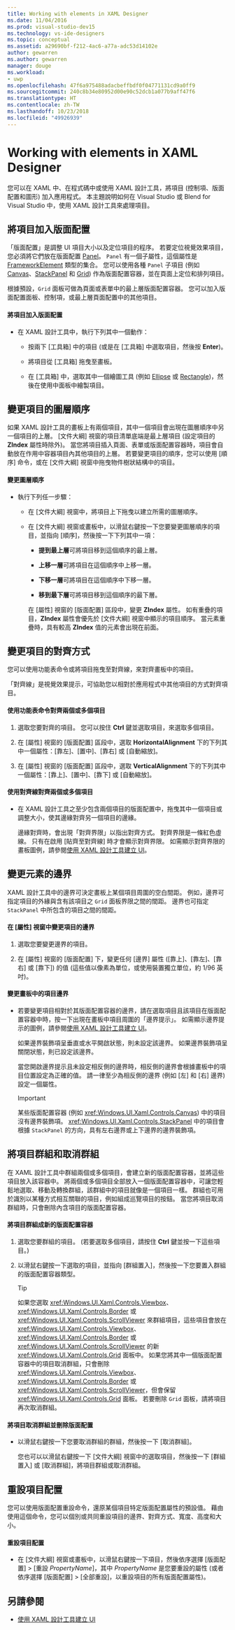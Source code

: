 ```yaml
---
title: Working with elements in XAML Designer
ms.date: 11/04/2016
ms.prod: visual-studio-dev15
ms.technology: vs-ide-designers
ms.topic: conceptual
ms.assetid: a29690bf-f212-4ac6-a77a-adc53d14102e
author: gewarren
ms.author: gewarren
manager: douge
ms.workload:
- uwp
ms.openlocfilehash: 47f6a975488adacbeffbdf0f04771131cd9a0ff9
ms.sourcegitcommit: 240c8b34e80952d00e90c52dcb1a077b9aff47f6
ms.translationtype: HT
ms.contentlocale: zh-TW
ms.lasthandoff: 10/23/2018
ms.locfileid: "49926939"
---
```

# <a name="working-with-elements-in-xaml-designer"></a>Working with elements in XAML Designer
您可以在 XAML 中、在程式碼中或使用 XAML 設計工具，將項目 (控制項、版面配置和圖形) 加入應用程式。 本主題說明如何在 Visual Studio 或 Blend for Visual Studio 中，使用 XAML 設計工具來處理項目。

## <a name="adding-an-element-to-a-layout"></a>將項目加入版面配置
 「版面配置」是調整 UI 項目大小以及定位項目的程序。 若要定位視覺效果項目，您必須將它們放在版面配置 [Panel](/uwp/api/Windows.UI.Xaml.Controls.Panel)。 `Panel` 有一個子屬性，這個屬性是 [FrameworkElement](/uwp/api/Windows.UI.Xaml.FrameworkElement) 類型的集合。 您可以使用各種 `Panel` 子項目 (例如 [Canvas](/uwp/api/Windows.UI.Xaml.Controls.Canvas)、[StackPanel](/uwp/api/Windows.UI.Xaml.Controls.StackPanel) 和 [Grid](/uwp/api/Windows.UI.Xaml.Controls.Grid)) 作為版面配置容器，並在頁面上定位和排列項目。

 根據預設，`Grid` 面板可做為頁面或表單中的最上層版面配置容器。 您可以加入版面配置面板、控制項，或最上層頁面配置中的其他項目。

#### <a name="to-add-an-element-to-a-layout"></a>將項目加入版面配置

-   在 XAML 設計工具中，執行下列其中一個動作：

    -   按兩下 [工具箱] 中的項目 (或是在 [工具箱] 中選取項目，然後按 **Enter**)。

    -   將項目從 [工具箱] 拖曳至畫板。

    -   在 [工具箱] 中，選取其中一個繪圖工具 (例如 [Ellipse](/uwp/api/Windows.UI.Xaml.Shapes.Ellipse) 或 [Rectangle](/uwp/api/Windows.UI.Xaml.Shapes.Rectangle))，然後在使用中面板中繪製項目。

## <a name="changing-the-layering-order-of-elements"></a>變更項目的圖層順序
 如果 XAML 設計工具的畫板上有兩個項目，其中一個項目會出現在圖層順序中另一個項目的上層。 [文件大綱] 視窗的項目清單底端是最上層項目 (設定項目的 **ZIndex** 屬性時除外)。 當您將項目插入頁面、表單或版面配置容器時，項目會自動放在作用中容器項目內其他項目的上層。 若要變更項目的順序，您可以使用 [順序] 命令，或在 [文件大綱] 視窗中拖曳物件樹狀結構中的項目。

#### <a name="to-change-the-layering-order"></a>變更圖層順序

- 執行下列任一步驟：

  - 在 [文件大綱] 視窗中，將項目上下拖曳以建立所需的圖層順序。

  - 在 [文件大綱] 視窗或畫板中，以滑鼠右鍵按一下您要變更圖層順序的項目，並指向 [順序]，然後按一下下列其中一項：

    -   **提到最上層**可將項目移到這個順序的最上層。

    -   **上移一層**可將項目在這個順序中上移一層。

    -   **下移一層**可將項目在這個順序中下移一層。

    -   **移到最下層**可將項目移到這個順序的最下層。

    在 [屬性] 視窗的 [版面配置] 區段中，變更 **ZIndex** 屬性。 如有重疊的項目，**ZIndex** 屬性會優先於 [文件大綱] 視窗中顯示的項目順序。 當元素重疊時，具有較高 **ZIndex** 值的元素會出現在前面。

## <a name="changing-the-alignment-of-an-element"></a>變更項目的對齊方式
 您可以使用功能表命令或將項目拖曳至對齊線，來對齊畫板中的項目。

 「對齊線」是視覺效果提示，可協助您以相對於應用程式中其他項目的方式對齊項目。

#### <a name="to-align-two-or-more-elements-by-using-menu-commands"></a>使用功能表命令對齊兩個或多個項目

1.  選取您要對齊的項目。 您可以按住 **Ctrl** 鍵並選取項目，來選取多個項目。

2.  在 [屬性] 視窗的 [版面配置] 區段中，選取 **HorizontalAlignment** 下的下列其中一個屬性：[靠左]、[置中]、[靠右] 或 [自動縮放]。

3.  在 [屬性] 視窗的 [版面配置] 區段中，選取 **VerticalAlignment** 下的下列其中一個屬性：[靠上]、[置中]、[靠下] 或 [自動縮放]。

#### <a name="to-align-two-or-more-elements-by-using-snaplines"></a>使用對齊線對齊兩個或多個項目

-   在 XAML 設計工具之至少包含兩個項目的版面配置中，拖曳其中一個項目或調整大小，使其邊緣對齊另一個項目的邊緣。

     邊緣對齊時，會出現「對齊界限」以指出對齊方式。 對齊界限是一條紅色虛線。 只有在啟用 [貼齊至對齊線]  時才會顯示對齊界限。 如需顯示對齊界限的畫板圖例，請參閱[使用 XAML 設計工具建立 UI](../designers/creating-a-ui-by-using-xaml-designer-in-visual-studio.md)。

## <a name="changing-an-elements-margins"></a>變更元素的邊界
 XAML 設計工具中的邊界可決定畫板上某個項目周圍的空白間距。 例如，邊界可指定項目的外緣與含有該項目之 `Grid` 面板界限之間的間距。 邊界也可指定 `StackPanel` 中所包含的項目之間的間距。

#### <a name="to-change-an-elements-margins-in-the-properties-window"></a>在 [屬性] 視窗中變更項目的邊界

1.  選取您要變更邊界的項目。

2.  在 [屬性] 視窗的 [版面配置] 下，變更任何 [邊界] 屬性 ([靠上]、[靠左]、[靠右] 或 [靠下]) 的值 (這些值以像素為單位，或使用裝置獨立單位，約 1/96 英吋)。

#### <a name="to-change-an-elements-margins-in-the-artboard"></a>變更畫板中的項目邊界

-   若要變更項目相對於其版面配置容器的邊界，請在選取項目且該項目在版面配置容器中時，按一下出現在畫板中項目周圍的「邊界提示」。 如需顯示邊界提示的圖例，請參閱[使用 XAML 設計工具建立 UI](../designers/creating-a-ui-by-using-xaml-designer-in-visual-studio.md)。

     如果邊界裝飾項呈垂直或水平開啟狀態，則未設定該邊界。 如果邊界裝飾項呈關閉狀態，則已設定該邊界。

     當您開啟邊界提示且未設定相反側的邊界時，相反側的邊界會根據畫板中的項目位置設定為正確的值。 請一律至少為相反側的邊界 (例如 [左] 和 [右] 邊界) 設定一個屬性。

    > [!IMPORTANT]
    >  某些版面配置容器 (例如 <xref:Windows.UI.Xaml.Controls.Canvas>) 中的項目沒有邊界裝飾項。 <xref:Windows.UI.Xaml.Controls.StackPanel> 中的項目會根據 `StackPanel` 的方向，具有左右邊界或上下邊界的邊界裝飾項。

## <a name="grouping-and-ungrouping-elements"></a>將項目群組和取消群組
 在 XAML 設計工具中群組兩個或多個項目，會建立新的版面配置容器，並將這些項目放入該容器中。 將兩個或多個項目全部放入一個版面配置容器中，可讓您輕鬆地選取、移動及轉換群組，該群組中的項目就像是一個項目一樣。 群組也可用於識別以某種方式相互關聯的項目，例如組成巡覽項目的按鈕。 當您將項目取消群組時，只會刪除內含項目的版面配置容器。

#### <a name="to-group-elements-into-a-new-layout-container"></a>將項目群組成新的版面配置容器

1.  選取您要群組的項目。 (若要選取多個項目，請按住 **Ctrl** 鍵並按一下這些項目。)

2.  以滑鼠右鍵按一下選取的項目，並指向 [群組置入]，然後按一下您要置入群組的版面配置容器類型。

    > [!TIP]
    >  如果您選取 <xref:Windows.UI.Xaml.Controls.Viewbox>、<xref:Windows.UI.Xaml.Controls.Border> 或 <xref:Windows.UI.Xaml.Controls.ScrollViewer> 來群組項目，這些項目會放在 <xref:Windows.UI.Xaml.Controls.Viewbox>、<xref:Windows.UI.Xaml.Controls.Border> 或 <xref:Windows.UI.Xaml.Controls.ScrollViewer> 的新 <xref:Windows.UI.Xaml.Controls.Grid> 面板中。 如果您將其中一個版面配置容器中的項目取消群組，只會刪除 <xref:Windows.UI.Xaml.Controls.Viewbox>、<xref:Windows.UI.Xaml.Controls.Border> 或 <xref:Windows.UI.Xaml.Controls.ScrollViewer>，但會保留 <xref:Windows.UI.Xaml.Controls.Grid> 面板。 若要刪除 `Grid` 面板，請將項目再次取消群組。

#### <a name="to-ungroup-elements-and-delete-the-layout"></a>將項目取消群組並刪除版面配置

- 以滑鼠右鍵按一下您要取消群組的群組，然後按一下 [取消群組]。

  您也可以以滑鼠右鍵按一下 [文件大綱] 視窗中的選取項目，然後按一下 [群組置入] 或 [取消群組]，將項目群組或取消群組。

## <a name="resetting-the-element-layout"></a>重設項目配置
 您可以使用版面配置重設命令，還原某個項目特定版面配置屬性的預設值。 藉由使用這個命令，您可以個別或共同重設項目的邊界、對齊方式、寬度、高度和大小。

#### <a name="to-reset-the-element-layout"></a>重設項目配置

-   在 [文件大綱] 視窗或畫板中，以滑鼠右鍵按一下項目，然後依序選擇 [版面配置] > [重設 *PropertyName*]，其中 *PropertyName* 是您要重設的屬性 (或者依序選擇 [版面配置] > [全部重設]，以重設項目的所有版面配置屬性)。

## <a name="see-also"></a>另請參閱

- [使用 XAML 設計工具建立 UI](../designers/creating-a-ui-by-using-xaml-designer-in-visual-studio.md)

